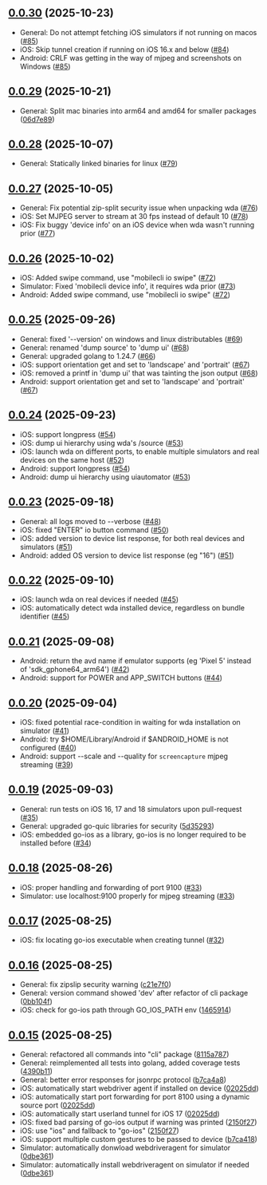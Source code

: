 ## [0.0.30](https://github.com/mobile-next/mobilecli/releases/tag/0.0.30) (2025-10-23)

* General: Do not attempt fetching iOS simulators if not running on macos ([#85](https://github.com/mobile-next/mobilecli/pull/85))
* iOS: Skip tunnel creation if running on iOS 16.x and below ([#84](https://github.com/mobile-next/mobilecli/pull/84))
* Android: CRLF was getting in the way of mjpeg and screenshots on Windows ([#85](https://github.com/mobile-next/mobilecli/pull/85))

## [0.0.29](https://github.com/mobile-next/mobilecli/releases/tag/0.0.29) (2025-10-21)

* General: Split mac binaries into arm64 and amd64 for smaller packages ([06d7e89](https://github.com/mobile-next/mobilecli/commit/06d7e89e5cb94848ed0a12f74c80726b81c15947))

## [0.0.28](https://github.com/mobile-next/mobilecli/releases/tag/0.0.28) (2025-10-07)

* General: Statically linked binaries for linux ([#79](https://github.com/mobile-next/mobilecli/pull/79))

## [0.0.27](https://github.com/mobile-next/mobilecli/releases/tag/0.0.27) (2025-10-05)

* General: Fix potential zip-split security issue when unpacking wda ([#76](https://github.com/mobile-next/mobilecli/pull/76))
* iOS: Set MJPEG server to stream at 30 fps instead of default 10 ([#78](https://github.com/mobile-next/mobilecli/pull/78))
* iOS: Fix buggy 'device info' on an iOS device when wda wasn't running prior ([#77](https://github.com/mobile-next/mobilecli/pull/77))

## [0.0.26](https://github.com/mobile-next/mobilecli/releases/tag/0.0.26) (2025-10-02)

* iOS: Added swipe command, use "mobilecli io swipe" ([#72](https://github.com/mobile-next/mobilecli/pull/72))
* Simulator: Fixed 'mobilecli device info', it requires wda prior ([#73](https://github.com/mobile-next/mobilecli/pull/73))
* Android: Added swipe command, use "mobilecli io swipe" ([#72](https://github.com/mobile-next/mobilecli/pull/72))

## [0.0.25](https://github.com/mobile-next/mobilecli/releases/tag/0.0.25) (2025-09-26)

* General: fixed '--version' on windows and linux distributables ([#69](https://github.com/mobile-next/mobilecli/pull/69))
* General: renamed 'dump source' to 'dump ui' ([#68](https://github.com/mobile-next/mobilecli/pull/68))
* General: upgraded golang to 1.24.7 ([#66](https://github.com/mobile-next/mobilecli/pull/66))
* iOS: support orientation get and set to 'landscape' and 'portrait' ([#67](https://github.com/mobile-next/mobilecli/pull/67))
* iOS: removed a printf in 'dump ui' that was tainting the json output ([#68](https://github.com/mobile-next/mobilecli/pull/68))
* Android: support orientation get and set to 'landscape' and 'portrait' ([#67](https://github.com/mobile-next/mobilecli/pull/67))

## [0.0.24](https://github.com/mobile-next/mobilecli/releases/tag/0.0.24) (2025-09-23)

* iOS: support longpress ([#54](https://github.com/mobile-next/mobilecli/pull/54))
* iOS: dump ui hierarchy using wda's /source ([#53](https://github.com/mobile-next/mobilecli/pull/53))
* iOS: launch wda on different ports, to enable multiple simulators and real devices on the same host ([#52](https://github.com/mobile-next/mobilecli/pull/52))
* Android: support longpress ([#54](https://github.com/mobile-next/mobilecli/pull/54))
* Android: dump ui hierarchy using uiautomator ([#53](https://github.com/mobile-next/mobilecli/pull/53))

## [0.0.23](https://github.com/mobile-next/mobilecli/releases/tag/0.0.23) (2025-09-18)

* General: all logs moved to --verbose ([#48](https://github.com/mobile-next/mobilecli/pull/48))
* iOS: fixed "ENTER" io button command ([#50](https://github.com/mobile-next/mobilecli/pull/50))
* iOS: added version to device list response, for both real devices and simulators ([#51](https://github.com/mobile-next/mobilecli/pull/51))
* Android: added OS version to device list response (eg "16") ([#51](https://github.com/mobile-next/mobilecli/pull/51))

## [0.0.22](https://github.com/mobile-next/mobilecli/releases/tag/0.0.22) (2025-09-10)

* iOS: launch wda on real devices if needed ([#45](https://github.com/mobile-next/mobilecli/pull/45))
* iOS: automatically detect wda installed device, regardless on bundle identifier ([#45](https://github.com/mobile-next/mobilecli/pull/45))

## [0.0.21](https://github.com/mobile-next/mobilecli/releases/tag/0.0.21) (2025-09-08)

* Android: return the avd name if emulator supports (eg 'Pixel 5' instead of 'sdk_gphone64_arm64') ([#42](https://github.com/mobile-next/mobilecli/pull/42))
* Android: support for POWER and APP_SWITCH buttons ([#44](https://github.com/mobile-next/mobilecli/pull/44))

## [0.0.20](https://github.com/mobile-next/mobilecli/releases/tag/0.0.20) (2025-09-04)

* iOS: fixed potential race-condition in waiting for wda installation on simulator ([#41](https://github.com/mobile-next/mobilecli/pull/41))
* Android: try $HOME/Library/Android if $ANDROID_HOME is not configured ([#40](https://github.com/mobile-next/mobilecli/pull/40))
* Android: support --scale and --quality for `screencapture` mjpeg streaming ([#39](https://github.com/mobile-next/mobilecli/pull/39))

## [0.0.19](https://github.com/mobile-next/mobilecli/releases/tag/0.0.19) (2025-09-03)

* General: run tests on iOS 16, 17 and 18 simulators upon pull-request ([#35](https://github.com/mobile-next/mobilecli/pull/35))
* General: upgraded go-quic libraries for security ([5d35293](https://github.com/mobile-next/mobilecli/commit/5d35293d6bd4164c9354b365129c7ae46ceb60a7#diff-33ef32bf6c23acb95f5902d7097b7a1d5128ca061167ec0716715b0b9eeaa5f6R12))
* iOS: embedded go-ios as a library, go-ios is no longer required to be installed before ([#34](https://github.com/mobile-next/mobilecli/pull/34))

## [0.0.18](https://github.com/mobile-next/mobilecli/releases/tag/0.0.18) (2025-08-26)

* iOS: proper handling and forwarding of port 9100 ([#33](https://github.com/mobile-next/mobilecli/pull/33))
* Simulator: use localhost:9100 properly for mjpeg streaming ([#33](https://github.com/mobile-next/mobilecli/pull/33))

## [0.0.17](https://github.com/mobile-next/mobilecli/releases/tag/0.0.17) (2025-08-25)

* iOS: fix locating go-ios executable when creating tunnel ([#32](https://github.com/mobile-next/mobilecli/pull/32))

## [0.0.16](https://github.com/mobile-next/mobilecli/releases/tag/0.0.16) (2025-08-25)

* General: fix zipslip security warning ([c21e7f0](https://github.com/mobile-next/mobilecli/commit/c21e7f0d8ad22eac583ef166a5a4b836e908cf12))
* General: version command showed 'dev' after refactor of cli package ([0bb104f](https://github.com/mobile-next/mobilecli/commit/0bb104f7f078e672bd27c0455274cd2d46066827))
* iOS: check for go-ios path through GO_IOS_PATH env ([1465914](https://github.com/mobile-next/mobilecli/commit/14659146758931d6531f95b603b48fd15fe07ed0))

## [0.0.15](https://github.com/mobile-next/mobilecli/releases/tag/0.0.15) (2025-08-25)

* General: refactored all commands into "cli" package ([8115a787](https://github.com/mobile-next/mobilecli/commit/8115a7873b62b3b66a79680c3b95a3db792fa5fb))
* General: reimplemented all tests into golang, added coverage tests ([4390b11](https://github.com/mobile-next/mobilecli/commit/4390b11b11ac657ee7694298fe0902687e61d0fc))
* General: better error responses for jsonrpc protocol ([b7ca4a8](https://github.com/mobile-next/mobilecli/commit/b7ca418c8b8e31c5c2776a231bfcdae6dbed3b4c))
* iOS: automatically start webdriver agent if installed on device ([02025dd](https://github.com/mobile-next/mobilecli/commit/02025ddd13581edcbf4f932ac46dcc5e33a6e2ec))
* iOS: automatically start port forwarding for port 8100 using a dynamic source port ([02025dd](https://github.com/mobile-next/mobilecli/commit/02025ddd13581edcbf4f932ac46dcc5e33a6e2ec))
* iOS: automatically start userland tunnel for iOS 17 ([02025dd](https://github.com/mobile-next/mobilecli/commit/02025ddd13581edcbf4f932ac46dcc5e33a6e2ec))
* iOS: fixed bad parsing of go-ios output if warning was printed ([2150f27](https://github.com/mobile-next/mobilecli/commit/2150f279bae927c2a19f2558bb81afcc1df03b54))
* iOS: use "ios" and fallback to "go-ios" ([2150f27](https://github.com/mobile-next/mobilecli/commit/2150f279bae927c2a19f2558bb81afcc1df03b54))
* iOS: support multiple custom gestures to be passed to device ([b7ca418](https://github.com/mobile-next/mobilecli/commit/b7ca418c8b8e31c5c2776a231bfcdae6dbed3b4c))
* Simulator: automatically donwload webdriveragent for simulator ([0dbe361](https://github.com/mobile-next/mobilecli/commit/0dbe3612ef5758523028433f1e168ddac98544e0))
* Simulator: automatically install webdriveragent on simulator if needed ([0dbe361](https://github.com/mobile-next/mobilecli/commit/0dbe3612ef5758523028433f1e168ddac98544e0))


